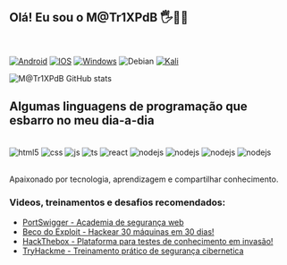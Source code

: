 
## Olá! Eu sou o M@Tr1XPdB 🖐️👨‍💻
<br>


[![Android](https://img.shields.io/badge/Android-3DDC84?style=for-the-badge&logo=android&logoColor=white)](https://www.android.com/intl/pt-BR_br/)
[![IOS](https://img.shields.io/badge/iOS-000000?style=for-the-badge&logo=ios&logoColor=white)](https://www.apple.com/br/ios/ios-15/)
[![Windows](https://img.shields.io/badge/Windows-0078D6?style=for-the-badge&logo=windows&logoColor=whit)](https://www.microsoft.com/pt-br/windows/?r=1)
![Debian](https://img.shields.io/badge/Debian-D70A53?style=for-the-badge&logo=debian&logoColor=white)
[![Kali](https://img.shields.io/badge/Kali-268BEE?style=for-the-badge&logo=kalilinux&logoColor=white)](https://archlinux.org/)

![M@Tr1XPdB GitHub stats](https://github-readme-stats.vercel.app/api?username=BrotherOfJhonny&show_icons=true&theme=dracula&count_private=true)

## Algumas linguagens de programação que esbarro no meu dia-a-dia
</br>

<div style="display: inline_block">
  <img align="center" alt="html5" src="https://img.shields.io/badge/HTML5-E34F26?style=for-the-badge&logo=html5&logoColor=white" />
  <img align="center" alt="css" src="https://img.shields.io/badge/Python-3776AB?style=for-the-badge&logo=python&logoColor=white" />
  <img align="center" alt="js" src="https://img.shields.io/badge/.NET-5C2D91?style=for-the-badge&logo=.net&logoColor=white" />
  <img align="center" alt="ts" src="https://img.shields.io/badge/JavaScript-323330?style=for-the-badge&logo=javascript&logoColor=F7DF1E" />
  <img align="center" alt="react" src="https://img.shields.io/badge/Shell_Script-121011?style=for-the-badge&logo=gnu-bash&logoColor=white" />
  <img align="center" alt="nodejs" src="https://img.shields.io/badge/PHP-777BB4?style=for-the-badge&logo=php&logoColor=white" />
    <img align="center" alt="nodejs" src="https://img.shields.io/badge/Node.js-43853D?style=for-the-badge&logo=node.js&logoColor=white" />
      <img align="center" alt="nodejs" src="https://img.shields.io/badge/Java-ED8B00?style=for-the-badge&logo=java&logoColor=white" />
        <img align="center" alt="nodejs" src="https://img.shields.io/badge/C-00599C?style=for-the-badge&logo=c&logoColor=white" />
</div><br/>

Apaixonado por tecnologia, aprendizagem e compartilhar conhecimento. 

### Videos, treinamentos e desafios recomendados:
- [PortSwigger - Academia de segurança web](https://portswigger.net/web-security)<br/>
- [Beco do Exploit - Hackear 30 máquinas em 30 dias!](https://www.youtube.com/watch?v=xnCS8fYfrjs&list=PLHBDBcFA_l_WBcUJWf8cp5BaPsUkquRQU)<br/>
- [HackThebox - Plataforma para testes de conhecimento em invasão!](https://www.hackthebox.com/)<br/>
- [TryHackme - Treinamento prático de segurança cibernetica ](https://tryhackme.com/)<br/>
